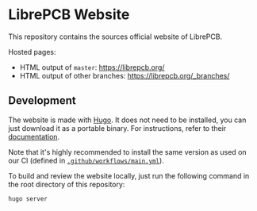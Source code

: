 # LibrePCB Website

This repository contains the sources official website of LibrePCB.

Hosted pages:

- HTML output of `master`: https://librepcb.org/
- HTML output of other branches: https://librepcb.org/_branches/

## Development

The website is made with [Hugo](https://gohugo.io/). It does not need to be
installed, you can just download it as a portable binary. For instructions,
refer to their [documentation](https://gohugo.io/getting-started/installing/).

Note that it's highly recommended to install the same version as used on our
CI (defined in [`.github/workflows/main.yml`](.github/workflows/main.yml)).

To build and review the website locally, just run the following command in
the root directory of this repository:

```
hugo server
```
